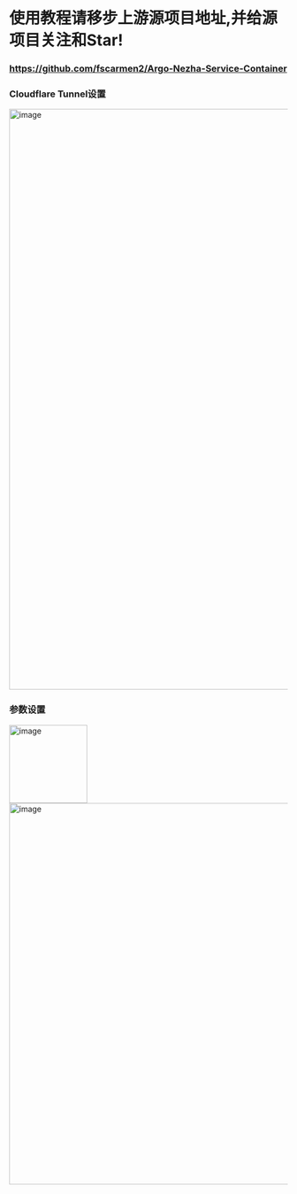 # 使用教程请移步上游源项目地址,并给源项目关注和Star!
### https://github.com/fscarmen2/Argo-Nezha-Service-Container

### Cloudflare Tunnel设置
<img width="1049" alt="image" src="https://github.com/nap0o/nezha/assets/144927971/9648f75e-8f90-476e-b037-0e83be4e64bd">

### 参数设置
<img width="141" alt="image" src="https://github.com/nap0o/nezha/assets/144927971/e626657a-0f95-486a-ae99-608fffafb249">

<img width="689" alt="image" src="https://github.com/nap0o/nezha/assets/144927971/5f16a537-8bb1-49aa-8dce-5506d40cd071">


